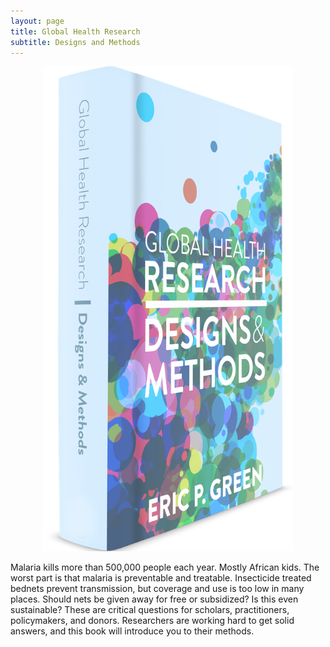 ```yaml
---
layout: page
title: Global Health Research
subtitle: Designs and Methods
---
```


<p align="center">
<a href="http://www.designsandmethods.com/ebook/"><img src="/img/ghr-cover-web.png" style="width: 400px;"/></a>
</p>

Malaria kills more than 500,000 people each year. Mostly African kids. The worst part is that malaria is preventable and treatable. Insecticide treated bednets prevent transmission, but coverage and use is too low in many places. Should nets be given away for free or subsidized? Is this even sustainable? These are critical questions for scholars, practitioners, policymakers, and donors. Researchers are working hard to get solid answers, and this book will introduce you to their methods.
